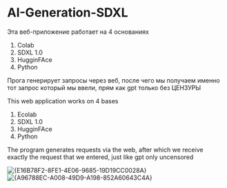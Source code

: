 # AI-Generation-SDXL

Эта веб-приложение работает на 4 основаниях
1) Colab
2) SDXL 1.0
3) HugginFAce
4) Python

Прога генерирует запросы через веб, после чего мы получаем именно тот запрос который мы ввели, прям как gpt только без ЦЕНЗУРЫ



This web application works on 4 bases
1) Ecolab
2) SDXL 1.0
3) HugginFAce
4) Python

The program generates requests via the web, after which we receive exactly the request that we entered, just like gpt only uncensored

![{E16B78F2-8FE1-4E06-9685-19D19CC0028A}](https://github.com/user-attachments/assets/e80bf4cf-c11b-4ef1-88ae-772281ef067b)
![{A96788EC-A008-49D9-A198-852A60643C4A}](https://github.com/user-attachments/assets/76b05a0b-0f37-444f-a331-c3929350ab9c)
